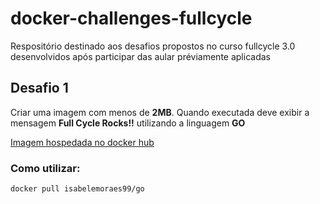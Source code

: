 # docker-challenges-fullcycle
Respositório destinado aos desafios propostos no curso fullcycle 3.0 desenvolvidos após participar das aular préviamente aplicadas

## Desafio 1
Criar uma imagem com menos de **2MB**. Quando executada deve exibir a mensagem **Full Cycle Rocks!!** utilizando a linguagem **GO**

[Imagem hospedada no docker hub](https://hub.docker.com/repository/docker/isabelemoraes99/go/general)

### Como utilizar:

```docker pull isabelemoraes99/go```

